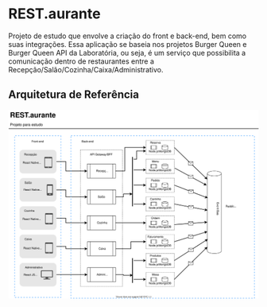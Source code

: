 # REST.aurante

Projeto de estudo que envolve a criação do front e back-end, bem como suas integrações. Essa aplicação se baseia nos projetos Burger Queen e Burger Queen API da Laboratória, ou seja, é um serviço que possibilita a comunicação dentro de restaurantes entre a Recepção/Salão/Cozinha/Caixa/Administrativo.

## Arquitetura de Referência
<img src="./arquitetura_referencia.svg">
